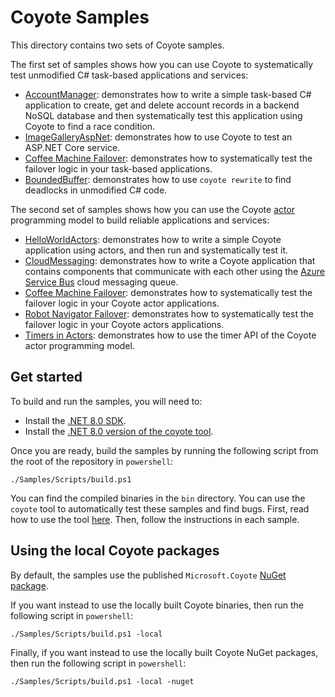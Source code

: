 # Coyote Samples

This directory contains two sets of Coyote samples.

The first set of samples shows how you can use Coyote to systematically test unmodified C#
task-based applications and services:

- [AccountManager](./AccountManager): demonstrates how to write a simple task-based C# application
  to create, get and delete account records in a backend NoSQL database and then systematically test
  this application using Coyote to find a race condition.
- [ImageGalleryAspNet](./WebApps/ImageGalleryAspNet): demonstrates how to use Coyote to test an ASP.NET Core
  service.
- [Coffee Machine Failover](./CoffeeMachineTasks): demonstrates how to systematically test
  the failover logic in your task-based applications.
- [BoundedBuffer](./BoundedBuffer): demonstrates how to use `coyote rewrite` to find deadlocks in
  unmodified C# code.

The second set of samples shows how you can use the Coyote
[actor](https://microsoft.github.io/coyote/concepts/actors/overview/) programming model
to build reliable applications and services:

- [HelloWorldActors](./HelloWorldActors): demonstrates how to write a simple Coyote application
  using actors, and then run and systematically test it.
- [CloudMessaging](./CloudMessaging): demonstrates how to write a Coyote application that contains
  components that communicate with each other using the [Azure Service
  Bus](https://azure.microsoft.com/en-us/services/service-bus/) cloud messaging queue.
- [Coffee Machine Failover](./CoffeeMachineActors): demonstrates how to systematically test
  the failover logic in your Coyote actor applications.
- [Robot Navigator Failover](./DrinksServingRobotActors): demonstrates how to
  systematically test the failover logic in your Coyote actors applications.
- [Timers in Actors](./Timers): demonstrates how to use the timer API of the Coyote actor
  programming model.

## Get started

To build and run the samples, you will need to:

- Install the [.NET 8.0 SDK](https://dotnet.microsoft.com/download/dotnet).
- Install the [.NET 8.0 version of the coyote
  tool](https://microsoft.github.io/coyote/get-started/install/).

Once you are ready, build the samples by running the following script from the root of the
repository in `powershell`:
```
./Samples/Scripts/build.ps1
```

You can find the compiled binaries in the `bin` directory. You can use the `coyote` tool to
automatically test these samples and find bugs. First, read how to use the tool
[here](../get-started/using-coyote.md). Then, follow the instructions in each sample.

## Using the local Coyote packages

By default, the samples use the published `Microsoft.Coyote` [NuGet
package](https://www.nuget.org/packages/Microsoft.Coyote/).

If you want instead to use the locally built Coyote binaries, then run the following script in
`powershell`:
```
./Samples/Scripts/build.ps1 -local
```

Finally, if you want instead to use the locally built Coyote NuGet packages, then run the following
script in `powershell`:
```
./Samples/Scripts/build.ps1 -local -nuget
```

